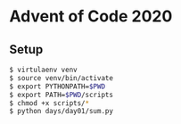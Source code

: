 # Advent of Code 2020

## Setup

```bash
$ virtulaenv venv
$ source venv/bin/activate
$ export PYTHONPATH=$PWD
$ export PATH=$PWD/scripts
$ chmod +x scripts/*
$ python days/day01/sum.py
```